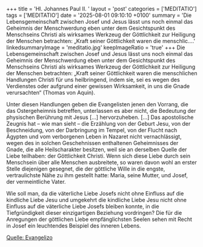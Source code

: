 +++
title = 'Hl. Johannes Paul II.  '
layout = 'post'
categories = ['MEDITATIO']
tags = ['MEDITATIO']
date = '2025-08-01 09:10:10 +0100'
summary = 'Die Lebensgemeinschaft zwischen Josef und Jesus lässt uns noch einmal das Geheimnis der Menschwerdung eben unter dem Gesichtspunkt des Menschseins Christi als wirksames Werkzeug der Göttlichkeit zur Heiligung der Menschen betrachten: „Kraft seiner Göttlichkeit waren die menschlic....'
linkedsummaryImage = 'meditatio.jpg'
keepImageRatio = 'true'
+++
Die Lebensgemeinschaft zwischen Josef und Jesus lässt uns noch einmal das Geheimnis der Menschwerdung eben unter dem Gesichtspunkt des Menschseins Christi als wirksames Werkzeug der Göttlichkeit zur Heiligung der Menschen betrachten: „Kraft seiner Göttlichkeit waren die menschlichen Handlungen Christi für uns heilbringend, indem sie, sei es wegen des Verdienstes oder aufgrund einer gewissen Wirksamkeit, in uns die Gnade verursachten“ (Thomas von Aquin).<!--more-->
 
Unter diesen Handlungen geben die Evangelisten jenen den Vorrang, die das Ostergeheimnis betreffen, unterlassen es aber nicht, die Bedeutung der physischen Berührung mit Jesus […] hervorzuheben. […] Das apostolische Zeugnis hat – wie man sieht – die Erzählung von der Geburt Jesu, von der Beschneidung, von der Darbringung im Tempel, von der Flucht nach Ägypten und vom verborgenen Leben in Nazaret nicht vernachlässigt, wegen des in solchen Geschehnissen enthaltenen Geheimnisses der Gnade, die alle Heilscharakter besitzen, weil sie an derselben Quelle der Liebe teilhaben: der Göttlichkeit Christi. Wenn sich diese Liebe durch sein Menschsein über alle Menschen ausbreitete, so waren davon wohl an erster Stelle diejenigen gesegnet, die der göttliche Wille in die engste, vertraulichste Nähe zu ihm gestellt hatte: Maria, seine Mutter, und Josef, der vermeintliche Vater.
 
Wie soll man, da die väterliche Liebe Josefs nicht ohne Einfluss auf die kindliche Liebe Jesu und umgekehrt die kindliche Liebe Jesu nicht ohne Einfluss auf die väterliche Liebe Josefs bleiben konnte, in die Tiefgründigkeit dieser einzigartigen Beziehung vordringen? Die für die Anregungen der göttlichen Liebe empfänglichsten Seelen sehen mit Recht in Josef ein leuchtendes Beispiel des inneren Lebens.
 


[Quelle: Evangelizo](https://evangeliumtagfuertag.org/DE/gospel)
